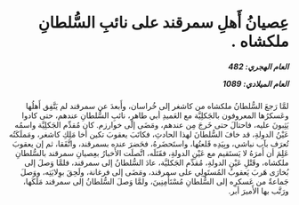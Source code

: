 <h1 dir="rtl">عِصيانُ أَهلِ سمرقند على نائبِ السُّلطانِ ملكشاه .</h1>

<h5 dir="rtl">العام الهجري:  482

العام الميلادي: 1089

</h5>

<p dir="rtl">لمَّا رَجعَ السُّلطانُ ملكشاه من كاشغر إلى خُراسان، وأَبعدَ عن سمرقند لم يَتَّفِق أَهلُها وعَسكرُها المعروفون بالجَكلِيَّة مع العَميدِ أبي طاهرٍ، نائبِ السُّلطانِ عندهم، حتى كادوا يَثِبونَ عليه، فاحتالَ حتى خَرجَ مِن عندهم، ومَضَى إلى خوارزم. كان مُقدِّم الجَكلِيَّة واسمُه عَيْنُ الدولةِ، قد خافَ السُّلطانَ لهذا الحادثِ، فكاتَبَ يعقوبَ تكين أخا مَلِكِ كاشغر، ومَملَكَتُه تُعرَف بآب نباشي، وبِيَدِه قَلعتُها، واستَحضَرهُ، فحَضرَ عنده بسمرقند، واتَّفَقا، ثم إن يعقوبَ عَلِمَ أن أَمرَهُ لا يَستَقيم مع عَيْنِ الدولةِ، فقَتَلَه، اتَّصلَت الأَخبارُ بعِصيانِ سمرقند بالسُّلطانِ ملكشاه، وقَتْلِ عَيْنِ الدولةِ، مُقدِّم الجَكليَّة، عادَ السُّلطانُ إلى سمرقند، فلمَّا وَصلَ إلى بُخارَى هَربَ يَعقوبُ المُستَولِي على سمرقند، ومَضَى إلى فرغانة، ولَحِقَ بوِلايَتِه، ووَصلَ جَماعةٌ من عَسكرِه إلى السُّلطانِ مُسْتَأْمِنِينَ، ولمَّا وَصلَ السُّلطانُ إلى سمرقند مَلَكَها، ورَتَّب بها الأَميرَ أبر.</p></br>
